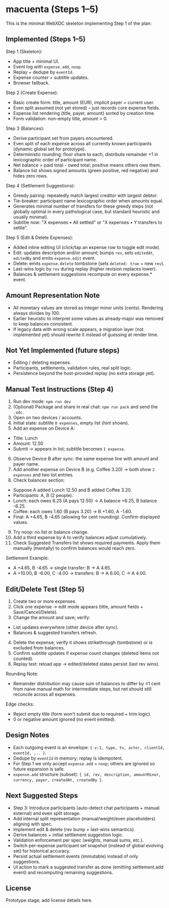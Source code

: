macuenta (Steps 1–5)
====================

This is the minimal WebXDC skeleton implementing Step 1 of the plan:

Implemented (Steps 1–5)
-----------------------
Step 1 (Skeleton):
- App title + minimal UI.
- Event log with `expense.add`, `noop`.
- Replay + dedupe by `eventId`.
- Expense counter + subtitle updates.
- Browser fallback.

Step 2 (Create Expense):
- Basic create form: title, amount (EUR), implicit payer = current user.
- Even split assumed (not yet stored) – just records core expense fields.
- Expense list rendering (title, payer, amount) sorted by creation time.
- Form validation: non-empty title, amount > 0.

Step 3 (Balances):
- Derive participant set from payers encountered.
- Even split of each expense across all currently known participants (dynamic global set for prototype).
- Deterministic rounding: floor share to each, distribute remainder +1 in lexicographic order of participant name.
- Net balance = paid total - owed total; positive means others owe them.
- Balance list shows signed amounts (green positive, red negative) and hides zero rows.

Step 4 (Settlement Suggestions):
- Greedy pairing: repeatedly match largest creditor with largest debtor.
- Tie-breaker: participant name lexicographic order when amounts equal.
- Generates minimal number of transfers for these greedy steps (not globally optimal in every pathological case, but standard heuristic and usually minimal).
- Subtitle now: "X expenses • All settled" or "X expenses • Y transfers to settle".

Step 5 (Edit & Delete Expenses):
- Added inline editing UI (click/tap an expense row to toggle edit mode).
- Edit: updates description and/or amount; bumps `rev`, sets `editedAt`, `editedBy` and emits `expense.edit` event.
- Delete: emits `expense.delete` tombstone (sets `deleted: true` + new `rev`).
- Last-wins logic by `rev` during replay (higher revision replaces lower).
- Balances & settlement suggestions recompute on every expense.* event.

Amount Representation Note
--------------------------
- All monetary values are stored as integer minor units (cents). Rendering always divides by 100.
- Earlier heuristic to interpret some values as already-major was removed to keep balances consistent.
- If legacy data with wrong scale appears, a migration layer (not implemented yet) should rewrite it instead of guessing at render time.

Not Yet Implemented (future steps)
----------------------------------
- Editing / deleting expenses.
- Participants, settlements, validation rules, real split logic.
- Persistence beyond the host-provided replay (no extra storage yet).

Manual Test Instructions (Step 4)
---------------------------------
1. Run dev mode:
  `npm run dev`
2. (Optional) Package and share in real chat: `npm run pack` and send the `.xdc`.
3. Open on two devices / accounts.
4. Initial state: subtitle `0 expenses`, empty list (hint shown).
5. Add an expense on Device A:
  - Title: Lunch
  - Amount: 12.50
  - Submit → appears in list; subtitle becomes `1 expense`.
6. Observe Device B after sync: the same expense line with amount and payer name.
7. Add another expense on Device B (e.g. Coffee 3.20) → both show `2 expenses` and two list entries.
8. Check balances section:
  - Suppose A added Lunch 12.50 and B added Coffee 3.20.
  - Participants: A, B (2 people).
  - Lunch: each owes 6.25 (A pays 12.50) → A balance +6.25, B balance -6.25.
  - Coffee: each owes 1.60 (B pays 3.20) → B +1.60, A -1.60.
  - Final: A +4.65, B -4.65 (allowing for cent rounding). Confirm displayed values.
9. Try noop: no list or balance change.
10. Add a third expense by A to verify balances adjust cumulatively.
11. Check Suggested Transfers list shows required payments. Apply them manually (mentally) to confirm balances would reach zero.

Settlement Example:
- A +4.65, B -4.65 → single transfer: B → A 4.65.
- A +10.00, B -6.00, C -4.00 → transfers: B → A 6.00, C → A 4.00.

Edit/Delete Test (Step 5)
-------------------------
1. Create two or more expenses.
2. Click one expense → edit mode appears (title, amount fields + Save/Cancel/Delete).
3. Change the amount and save; verify:
  - List updates everywhere (other device after sync).
  - Balances & suggested transfers refresh.
4. Delete the expense; verify it shows strikethrough (tombstone) or is excluded from balances.
5. Confirm subtitle updates if expense count changes (deleted items not counted).
6. Replay test: reload app → edited/deleted states persist (last rev wins).

Rounding Note:
- Remainder distribution may cause sum of balances to differ by ≤1 cent from naive manual math for intermediate steps, but net should still reconcile across all expenses.

Edge checks:
- Reject empty title (form won't submit due to required + trim logic).
- 0 or negative amount ignored (no event emitted).

Design Notes
-----------
- Each outgoing event is an envelope: `{ v:1, type, ts, actor, clientId, eventId, ... }`.
- Dedupe by `eventId` in memory; replay is idempotent.
- For Step 1 we only accept `expense.add` + `noop`; others are ignored so future expansion is safe.
- `expense.add` structure (subset): `{ id, rev, description, amountMinor, currency, payer, createdAt, createdBy }`.

Next Suggested Steps
--------------------
- Step 3: Introduce participants (auto-detect chat participants + manual external) and even split storage.
- Add internal split representation (manual/weight/even placeholders) aligning with spec.
- Implement edit & delete (rev bump + last-wins semantics).
- Derive balances + initial settlement suggestion logic.
- Validation enforcement per spec (weights, manual sums, etc.).
 - Switch per-expense participant set snapshot (instead of global evolving set) for historical accuracy.
 - Persist actual settlement events (immutable) instead of only suggestions.
 - UI action to mark a suggested transfer as done (emitting settlement.add event) and recomputing remaining suggestions.

License
-------
Prototype stage; add license details here.
